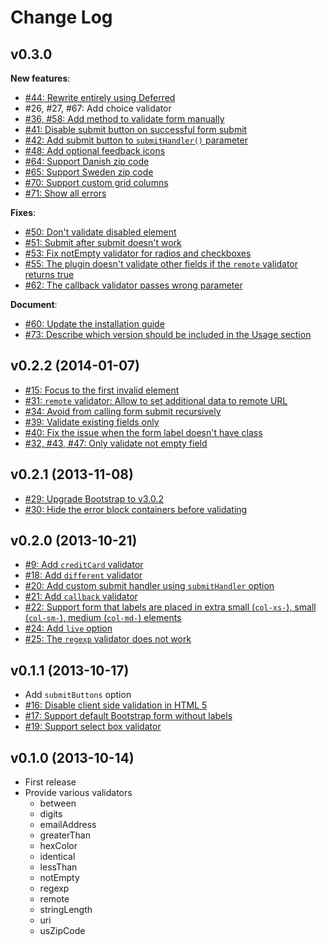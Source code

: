 # Change Log

## v0.3.0

__New features__:

* [#44: Rewrite entirely using Deferred](https://github.com/nghuuphuoc/bootstrapvalidator/issues/44)
* #26, #27, #67: Add choice validator
* [#36, #58: Add method to validate form manually](https://github.com/nghuuphuoc/bootstrapvalidator/issues/58)
* [#41: Disable submit button on successful form submit](https://github.com/nghuuphuoc/bootstrapvalidator/issues/41)
* [#42: Add submit button to ```submitHandler()``` parameter](https://github.com/nghuuphuoc/bootstrapvalidator/issues/42)
* [#48: Add optional feedback icons](https://github.com/nghuuphuoc/bootstrapvalidator/issues/48)
* [#64: Support Danish zip code](https://github.com/nghuuphuoc/bootstrapvalidator/issues/64)
* [#65: Support Sweden zip code](https://github.com/nghuuphuoc/bootstrapvalidator/issues/64)
* [#70: Support custom grid columns](https://github.com/nghuuphuoc/bootstrapvalidator/issues/70)
* [#71: Show all errors](https://github.com/nghuuphuoc/bootstrapvalidator/issues/71)

__Fixes__:

* [#50: Don't validate disabled element](https://github.com/nghuuphuoc/bootstrapvalidator/issues/50)
* [#51: Submit after submit doesn't work](https://github.com/nghuuphuoc/bootstrapvalidator/issues/51)
* [#53: Fix notEmpty validator for radios and checkboxes](https://github.com/nghuuphuoc/bootstrapvalidator/issues/53)
* [#55: The plugin doesn't validate other fields if the ```remote``` validator returns true](https://github.com/nghuuphuoc/bootstrapvalidator/issues/55)
* [#62: The callback validator passes wrong parameter](https://github.com/nghuuphuoc/bootstrapvalidator/issues/62)

__Document__:

* [#60: Update the installation guide](https://github.com/nghuuphuoc/bootstrapvalidator/pull/60)
* [#73: Describe which version should be included in the Usage section](https://github.com/nghuuphuoc/bootstrapvalidator/issues/73)

## v0.2.2 (2014-01-07)

* [#15: Focus to the first invalid element](https://github.com/nghuuphuoc/bootstrapvalidator/issues/15)
* [#31: ```remote``` validator: Allow to set additional data to remote URL](https://github.com/nghuuphuoc/bootstrapvalidator/issues/31)
* [#34: Avoid from calling form submit recursively](https://github.com/nghuuphuoc/bootstrapvalidator/issues/34)
* [#39: Validate existing fields only](https://github.com/nghuuphuoc/bootstrapvalidator/issues/39)
* [#40: Fix the issue when the form label doesn't have class](https://github.com/nghuuphuoc/bootstrapvalidator/issues/40)
* [#32, #43, #47: Only validate not empty field](https://github.com/nghuuphuoc/bootstrapvalidator/issues/43)

## v0.2.1 (2013-11-08)

* [#29: Upgrade Bootstrap to v3.0.2](https://github.com/nghuuphuoc/bootstrapvalidator/issues/29)
* [#30: Hide the error block containers before validating](https://github.com/nghuuphuoc/bootstrapvalidator/issues/30)

## v0.2.0 (2013-10-21)

* [#9: Add ```creditCard``` validator](https://github.com/nghuuphuoc/bootstrapvalidator/issues/9)
* [#18: Add ```different``` validator](https://github.com/nghuuphuoc/bootstrapvalidator/issues/18)
* [#20: Add custom submit handler using ```submitHandler``` option](https://github.com/nghuuphuoc/bootstrapvalidator/issues/20)
* [#21: Add ```callback``` validator](https://github.com/nghuuphuoc/bootstrapvalidator/issues/21)
* [#22: Support form that labels are placed in extra small (```col-xs-```), small (```col-sm-```), medium (```col-md-```) elements](https://github.com/nghuuphuoc/bootstrapvalidator/issues/22)
* [#24: Add ```live``` option](https://github.com/nghuuphuoc/bootstrapvalidator/issues/24)
* [#25: The ```regexp``` validator does not work](https://github.com/nghuuphuoc/bootstrapvalidator/issues/25)

## v0.1.1 (2013-10-17)

* Add ```submitButtons``` option
* [#16: Disable client side validation in HTML 5](https://github.com/nghuuphuoc/bootstrapvalidator/issues/16)
* [#17: Support default Bootstrap form without labels](https://github.com/nghuuphuoc/bootstrapvalidator/issues/17)
* [#19: Support select box validator](https://github.com/nghuuphuoc/bootstrapvalidator/issues/19)

## v0.1.0 (2013-10-14)

* First release
* Provide various validators
    - between
    - digits
    - emailAddress
    - greaterThan
    - hexColor
    - identical
    - lessThan
    - notEmpty
    - regexp
    - remote
    - stringLength
    - uri
    - usZipCode